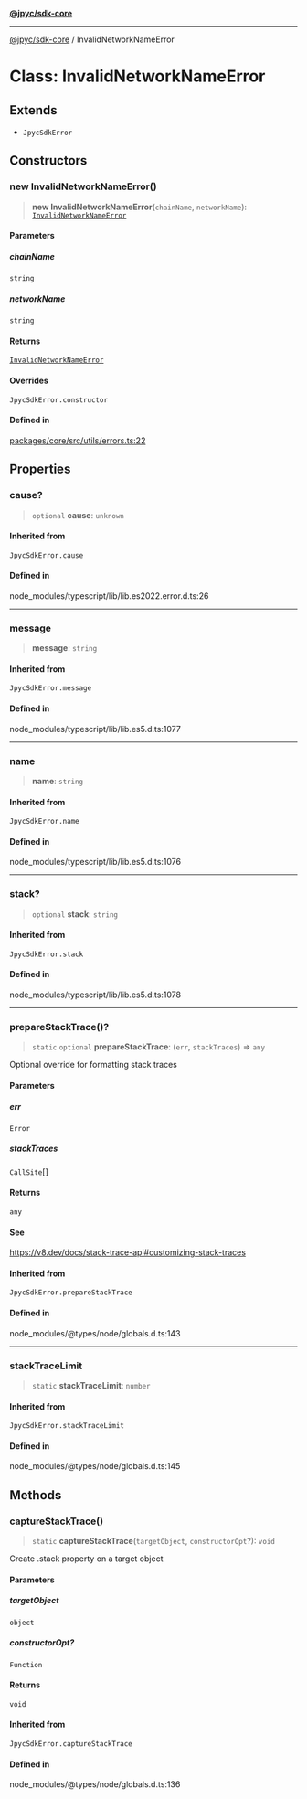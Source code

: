 [**@jpyc/sdk-core**](../README.md)

---

[@jpyc/sdk-core](../globals.md) / InvalidNetworkNameError

# Class: InvalidNetworkNameError

## Extends

- `JpycSdkError`

## Constructors

### new InvalidNetworkNameError()

> **new InvalidNetworkNameError**(`chainName`, `networkName`): [`InvalidNetworkNameError`](InvalidNetworkNameError.md)

#### Parameters

##### chainName

`string`

##### networkName

`string`

#### Returns

[`InvalidNetworkNameError`](InvalidNetworkNameError.md)

#### Overrides

`JpycSdkError.constructor`

#### Defined in

[packages/core/src/utils/errors.ts:22](https://github.com/jcam1/sdks/blob/d7b0b75bf0a43a1290dddb92ba9a24223892592b/packages/core/src/utils/errors.ts#L22)

## Properties

### cause?

> `optional` **cause**: `unknown`

#### Inherited from

`JpycSdkError.cause`

#### Defined in

node_modules/typescript/lib/lib.es2022.error.d.ts:26

---

### message

> **message**: `string`

#### Inherited from

`JpycSdkError.message`

#### Defined in

node_modules/typescript/lib/lib.es5.d.ts:1077

---

### name

> **name**: `string`

#### Inherited from

`JpycSdkError.name`

#### Defined in

node_modules/typescript/lib/lib.es5.d.ts:1076

---

### stack?

> `optional` **stack**: `string`

#### Inherited from

`JpycSdkError.stack`

#### Defined in

node_modules/typescript/lib/lib.es5.d.ts:1078

---

### prepareStackTrace()?

> `static` `optional` **prepareStackTrace**: (`err`, `stackTraces`) => `any`

Optional override for formatting stack traces

#### Parameters

##### err

`Error`

##### stackTraces

`CallSite`[]

#### Returns

`any`

#### See

https://v8.dev/docs/stack-trace-api#customizing-stack-traces

#### Inherited from

`JpycSdkError.prepareStackTrace`

#### Defined in

node_modules/@types/node/globals.d.ts:143

---

### stackTraceLimit

> `static` **stackTraceLimit**: `number`

#### Inherited from

`JpycSdkError.stackTraceLimit`

#### Defined in

node_modules/@types/node/globals.d.ts:145

## Methods

### captureStackTrace()

> `static` **captureStackTrace**(`targetObject`, `constructorOpt`?): `void`

Create .stack property on a target object

#### Parameters

##### targetObject

`object`

##### constructorOpt?

`Function`

#### Returns

`void`

#### Inherited from

`JpycSdkError.captureStackTrace`

#### Defined in

node_modules/@types/node/globals.d.ts:136
